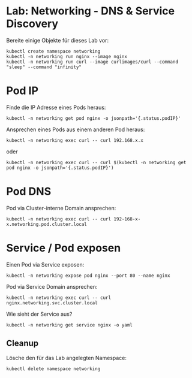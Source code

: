 # Lab: Networking - DNS & Service Discovery

Bereite einige Objekte für dieses Lab vor:

```shell
kubectl create namespace networking
kubectl -n networking run nginx --image nginx
kubectl -n networking run curl --image curlimages/curl --command "sleep" --command "infinity"
```

# Pod IP

Finde die IP Adresse eines Pods heraus:

```shell
kubectl -n networking get pod nginx -o jsonpath='{.status.podIP}'
```

Ansprechen eines Pods aus einem anderen Pod heraus:

```shell
kubectl -n networking exec curl -- curl 192.168.x.x
```

oder

```shell
kubectl -n networking exec curl -- curl $(kubectl -n networking get pod nginx -o jsonpath='{.status.podIP}')
```

# Pod DNS

Pod via Cluster-interne Domain ansprechen:

```shell
kubectl -n networking exec curl -- curl 192-168-x-x.networking.pod.cluster.local
```

# Service / Pod exposen

Einen Pod via Service exposen:

```shell
kubectl -n networking expose pod nginx --port 80 --name nginx
```

Pod via Service Domain ansprechen:

```shell
kubectl -n networking exec curl -- curl nginx.networking.svc.cluster.local
```

Wie sieht der Service aus?

```shell
kubectl -n networking get service nginx -o yaml
```

## Cleanup

Lösche den für das Lab angelegten Namespace:

```shell
kubectl delete namespace networking
```
